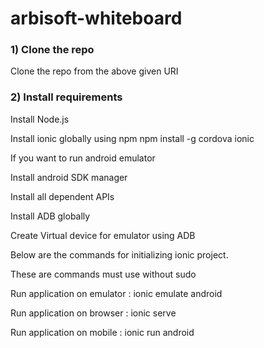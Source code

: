# arbisoft-whiteboard

### 1) Clone the repo 
Clone the repo from the above given URI

### 2) Install requirements
 Install Node.js
 
 Install ionic globally using npm
    npm install -g cordova ionic
    
If you want to run android emulator    
 
  Install android SDK manager
 
  Install all dependent APIs
 
  Install ADB globally
 
 Create Virtual device for emulator using ADB
 
 Below are the commands for initializing ionic project.
 
 These are commands must use without sudo
 
 Run application on emulator : 
    ionic emulate android
    
  Run application on browser : 
    ionic serve
    
  Run application on mobile : 
    ionic run android
 
 
